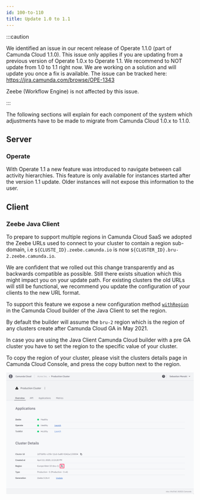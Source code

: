 ```yaml
---
id: 100-to-110
title: Update 1.0 to 1.1
---
```


:::caution

 We identified an issue in our recent release of Operate 1.1.0 (part of Camunda
 Cloud 1.1.0). This issue only applies if you are updating from a previous
 version of Operate 1.0.x to Operate 1.1. We recommend to NOT update from 1.0
 to 1.1 right now. We are working on a solution and will update you once a fix
 is available. The issue can be tracked here: https://jira.camunda.com/browse/OPE-1343

Zeebe (Workflow Engine) is not affected by this issue.

:::

The following sections will explain for each component of the system which
adjustments have to be made to migrate from Camunda Cloud 1.0.x to 1.1.0.


## Server

### Operate

With Operate 1.1 a new feature was introduced to navigate between call activity
hierarchies. This feature is only available for instances started after the
version 1.1 update. Older instances will not expose this information to the user.

## Client

### Zeebe Java Client

To prepare to support multiple regions in Camunda Cloud SaaS we adopted the
Zeebe URLs used to connect to your cluster to contain a region sub-domain, i.e
`${CLUSTE_ID}.zeebe.camunda.io` is now `${CLUSTER_ID}.bru-2.zeebe.camunda.io`.

We are confident that we rolled out this change transparently and as backwards
compatible as possible. Still there exists situation which this might impact
you on your update path. For existing clusters the old URLs will still be
functional, we recommend you update the configuration of your clients to
the new URL format.

To support this feature we expose a new configuration method
[`withRegion`](https://javadoc.io/doc/io.camunda/zeebe-client-java/latest/io/camunda/zeebe/client/ZeebeClientCloudBuilderStep1.ZeebeClientCloudBuilderStep2.ZeebeClientCloudBuilderStep3.ZeebeClientCloudBuilderStep4.html#withRegion(java.lang.String))
in the Camunda Cloud builder of the Java Client to set the region.

By default the builder will assume the `bru-2` region which is the region of
any clusters create after Camunda Cloud GA in May 2021.

In case you are using the Java Client Camunda Cloud builder with a pre GA
cluster you have to set the region to the specific value of your cluster.

To copy the region of your cluster, please visit the clusters details page in
Camunda Cloud Console, and press the copy button next to the region.

![](../img/update-guide-100-to-110-copy-region.png)
